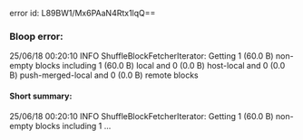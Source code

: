 error id: L89BW1/Mx6PAaN4Rtx1lqQ==
### Bloop error:

25/06/18 00:20:10 INFO ShuffleBlockFetcherIterator: Getting 1 (60.0 B) non-empty blocks including 1 (60.0 B) local and 0 (0.0 B) host-local and 0 (0.0 B) push-merged-local and 0 (0.0 B) remote blocks
#### Short summary: 

25/06/18 00:20:10 INFO ShuffleBlockFetcherIterator: Getting 1 (60.0 B) non-empty blocks including 1 ...